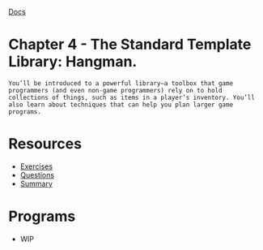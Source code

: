[Docs](../docs/)
# Chapter 4 - The Standard Template Library: Hangman.

`You’ll be introduced to a powerful library—a toolbox that game programmers (and even non-game programmers) rely on to hold collections of things, such as items in a player’s inventory. You’ll also learn about techniques that can help you plan larger game programs.`

# Resources
- [Exercises](Exercises/)
- [Questions](Questions/)
- [Summary](Summary/)

# Programs
- WIP